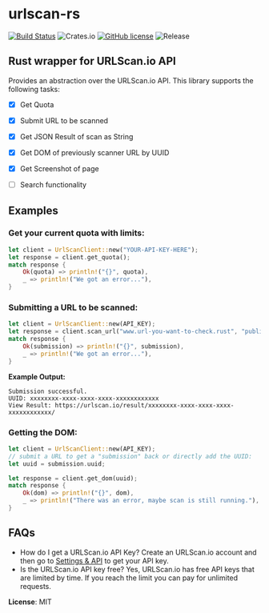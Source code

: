 # urlscan-rs

[![Build Status](https://github.com/Ix76y/urlscan-rs/actions/workflows/rust.yml/badge.svg)](https://github.com/Ix76y/urlscan-rs/actions/workflows/rust.yml)
![Crates.io](https://img.shields.io/crates/v/urlscan?style=plastic)
[![GitHub license](https://img.shields.io/github/license/Ix76y/urlscan-rs?style=plastic)](https://github.com/Ix76y/urlscan-rs/blob/main/LICENSE)
![Release](https://img.shields.io/github/v/release/Ix76y/urlscan-rs?color=blue&include_prereleases&style=plastic)

## Rust wrapper for URLScan.io API

Provides an abstraction over the URLScan.io API. 
This library supports the following tasks:
- [x] Get Quota
- [x] Submit URL to be scanned
- [x] Get JSON Result of scan as String
- [x] Get DOM of previously scanner URL by UUID
- [x] Get Screenshot of page
- [ ] Search functionality


## Examples
### Get your current quota with limits:
```rust
let client = UrlScanClient::new("YOUR-API-KEY-HERE");
let response = client.get_quota();
match response {
    Ok(quota) => println!("{}", quota),
    _ => println!("We got an error..."),
}
```

### Submitting a URL to be scanned:
```rust
let client = UrlScanClient::new(API_KEY);
let response = client.scan_url("www.url-you-want-to-check.rust", "public", vec![]);
match response {
    Ok(submission) => println!("{}", submission),
    _ => println!("We got an error..."),
}
```

**Example Output:**
```
Submission successful. 
UUID: xxxxxxxx-xxxx-xxxx-xxxx-xxxxxxxxxxxx
View Result: https://urlscan.io/result/xxxxxxxx-xxxx-xxxx-xxxx-xxxxxxxxxxxx/
```

### Getting the DOM:
```rust
let client = UrlScanClient::new(API_KEY);
// submit a URL to get a "submission" back or directly add the UUID:
let uuid = submission.uuid;

let response = client.get_dom(uuid);
match response {
    Ok(dom) => println!("{}", dom),
    _ => println!("There was an error, maybe scan is still running."),
}
```

## FAQs
- How do I get a URLScan.io API Key? 
Create an URLScan.io account and then go to [Settings & API](https://urlscan.io/user/profile/) to get your API key.
- Is the URLScan.io API key free? Yes, URLScan.io has free API keys that are limited by time. If you reach the limit you can pay for unlimited requests.


**License**: MIT